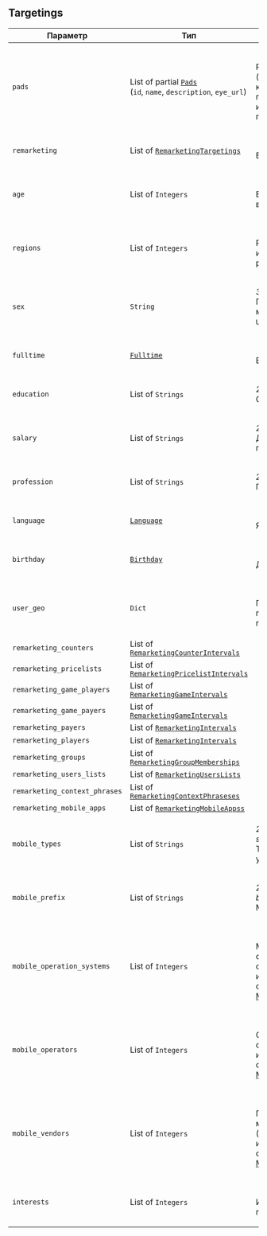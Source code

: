 
## Targetings


<table>
    <thead>
        <tr><th>Параметр</th><th>Тип</th><th>Значение</th></tr>
    </thead>
    <tbody>
        <tr>
            <td><code>pads</code></td>
            <td>List of partial <a href="pad.md"><code>Pads</code></a><br />
(<code>id</code>, <code>name</code>, <code>description</code>, <code>eye_url</code>)
</td>
            <td><p><br />Рекламные площадки (для создания кампании достаточно передать только идентификаторы площадок)</p></td>
        </tr><tr>
            <td><code>remarketing</code></td>
            <td>List of <a href="remarketingtargeting.md"><code>RemarketingTargetings</code></a></td>
            <td><p><br />Вхождение в аудитории</p></td>
        </tr><tr>
            <td><code>age</code></td>
            <td>List of <code>Integers</code></td>
            <td><p><br />Возраст (список возрастов)</p></td>
        </tr><tr>
            <td><code>regions</code></td>
            <td>List of <code>Integers</code></td>
            <td><p><br />Регионы (список идентификаторов регионов)</p></td>
        </tr><tr>
            <td><code>sex</code></td>
            <td><code>String</code></td>
            <td><p><em>3 символа</em> <br />Пол (сочетания <code>M</code> — мужской, <code>F</code> — женский, <code>U</code> — не указан)</p></td>
        </tr><tr>
            <td><code>fulltime</code></td>
            <td><a href="fulltime.md"><code>Fulltime</code></a></td>
            <td><p><br />Время (дни и часы)</p></td>
        </tr><tr>
            <td><code>education</code></td>
            <td>List of <code>Strings</code></td>
            <td><p><em>255 символов</em> <br />Образование</p></td>
        </tr><tr>
            <td><code>salary</code></td>
            <td>List of <code>Strings</code></td>
            <td><p><em>255 символов</em> <br />Диапазоны заработных плат</p></td>
        </tr><tr>
            <td><code>profession</code></td>
            <td>List of <code>Strings</code></td>
            <td><p><em>255 символов</em> <br />Профессии</p></td>
        </tr><tr>
            <td><code>language</code></td>
            <td><a href="language.md"><code>Language</code></a></td>
            <td><p><br />Языки</p></td>
        </tr><tr>
            <td><code>birthday</code></td>
            <td><a href="birthday.md"><code>Birthday</code></a></td>
            <td><p><br />День рождения</p></td>
        </tr><tr>
            <td><code>user_geo</code></td>
            <td><code>Dict</code></td>
            <td><p><br />Географическое положение, указанное пользователем</p></td>
        </tr><tr>
            <td><code>remarketing_counters</code></td>
            <td>List of <a href="remarketingcounterinterval.md"><code>RemarketingCounterIntervals</code></a></td>
            <td></td>
        </tr><tr>
            <td><code>remarketing_pricelists</code></td>
            <td>List of <a href="remarketingpricelistinterval.md"><code>RemarketingPricelistIntervals</code></a></td>
            <td></td>
        </tr><tr>
            <td><code>remarketing_game_players</code></td>
            <td>List of <a href="remarketinggameinterval.md"><code>RemarketingGameIntervals</code></a></td>
            <td></td>
        </tr><tr>
            <td><code>remarketing_game_payers</code></td>
            <td>List of <a href="remarketinggameinterval.md"><code>RemarketingGameIntervals</code></a></td>
            <td></td>
        </tr><tr>
            <td><code>remarketing_payers</code></td>
            <td>List of <a href="remarketinginterval.md"><code>RemarketingIntervals</code></a></td>
            <td></td>
        </tr><tr>
            <td><code>remarketing_players</code></td>
            <td>List of <a href="remarketinginterval.md"><code>RemarketingIntervals</code></a></td>
            <td></td>
        </tr><tr>
            <td><code>remarketing_groups</code></td>
            <td>List of <a href="remarketinggroupmembership.md"><code>RemarketingGroupMemberships</code></a></td>
            <td></td>
        </tr><tr>
            <td><code>remarketing_users_lists</code></td>
            <td>List of <a href="remarketinguserslist.md"><code>RemarketingUsersLists</code></a></td>
            <td></td>
        </tr><tr>
            <td><code>remarketing_context_phrases</code></td>
            <td>List of <a href="remarketingcontextphrases.md"><code>RemarketingContextPhraseses</code></a></td>
            <td></td>
        </tr><tr>
            <td><code>remarketing_mobile_apps</code></td>
            <td>List of <a href="remarketingmobileapps.md"><code>RemarketingMobileAppss</code></a></td>
            <td></td>
        </tr><tr>
            <td><code>mobile_types</code></td>
            <td>List of <code>Strings</code></td>
            <td><p><em>255 символов</em> <em>tablets, smartphones</em><br />Типы мобильных устройств</p></td>
        </tr><tr>
            <td><code>mobile_prefix</code></td>
            <td>List of <code>Strings</code></td>
            <td><p><em>255 символов</em> <em>mts, beeline, megafon</em><br />Мобильные префиксы</p></td>
        </tr><tr>
            <td><code>mobile_operation_systems</code></td>
            <td>List of <code>Integers</code></td>
            <td><p><br />Мобильные операционные системы (список идентификаторов объектов <a href="#object_mobileoperationsystem">MobileOperationSystem</a>)</p></td>
        </tr><tr>
            <td><code>mobile_operators</code></td>
            <td>List of <code>Integers</code></td>
            <td><p><br />Операторы мобильной связи (список идентификаторов объектов <a href="#object_mobileoperator">MobileOperator</a>)</p></td>
        </tr><tr>
            <td><code>mobile_vendors</code></td>
            <td>List of <code>Integers</code></td>
            <td><p><br />Производители мобильных устройств (список идентификаторов объектов <a href="#object_mobilevendor">MobileVendor</a>)</p></td>
        </tr><tr>
            <td><code>interests</code></td>
            <td>List of <code>Integers</code></td>
            <td><p><br />Интересы пользователей</p></td>
        </tr>
    </tbody>
</table>